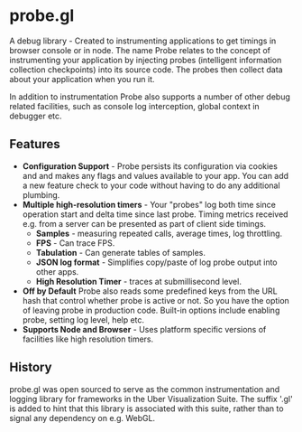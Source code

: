 # probe.gl

A debug library - Created to instrumenting applications to get timings in browser console or in node. The name Probe relates to the concept of instrumenting your application by injecting probes (intelligent information collection checkpoints) into its source code. The probes then collect data about your application when you run it.

In addition to instrumentation Probe also supports a number of other debug related facilities, such as console log interception, global context in debugger etc.


## Features

* **Configuration Support** - Probe persists its configuration via cookies and and makes any flags and values available to your app. You can add a new feature check to your code without having to do any additional plumbing.
* **Multiple high-resolution timers** - Your "probes" log both time since operation start and delta time since last probe. Timing metrics received e.g. from a server can be presented as part of client side timings.
    * **Samples** - measuring repeated calls, average times, log throttling.
    * **FPS** - Can trace FPS.
    * **Tabulation** - Can generate tables of samples.
    * **JSON log format** - Simplifies copy/paste of log probe output into other apps.
    * **High Resolution Timer** - traces at submillisecond level.
* **Off by Default** Probe also reads some predefined keys from the URL hash that control whether probe is active or not. So you have the option of leaving probe in production code. Built-in options include enabling probe, setting log level, help etc.
* **Supports Node and Browser** - Uses platform specific versions of facilities like high resolution timers.


## History

probe.gl was open sourced to serve as the common instrumentation and logging library for frameworks in the Uber Visualization Suite. The suffix '.gl' is added to hint that this library is associated with this suite, rather than to signal any dependency on e.g. WebGL.
